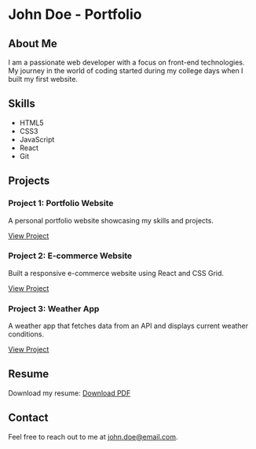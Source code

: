 # John Doe - Portfolio

## About Me

I am a passionate web developer with a focus on front-end technologies. My journey in the world of coding started during my college days when I built my first website.

## Skills

- HTML5
- CSS3
- JavaScript
- React
- Git

## Projects

### Project 1: Portfolio Website

A personal portfolio website showcasing my skills and projects.

[View Project](https://github.com/yourusername/portfolio)

### Project 2: E-commerce Website

Built a responsive e-commerce website using React and CSS Grid.

[View Project](https://github.com/yourusername/e-commerce-project)

### Project 3: Weather App

A weather app that fetches data from an API and displays current weather conditions.

[View Project](https://github.com/yourusername/weather-app)

## Resume

Download my resume: [Download PDF](/assets/resume.pdf)

## Contact

Feel free to reach out to me at john.doe@email.com.

